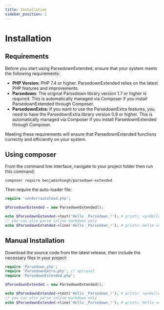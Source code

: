 ```yaml
---
title: Installation
sidebar_position: 2
---
```


# Installation


## Requirements

Before you start using ParsedownExtended, ensure that your system meets the following requirements:

- **PHP Version:** PHP 7.4 or higher. ParsedownExtended relies on the latest PHP features and improvements.
- **Parsedown:** The original Parsedown library version 1.7 or higher is required. This is automatically managed via Composer if you install ParsedownExtended through Composer.
- **ParsedownExtra:** If you want to use the ParsedownExtra features, you need to have the ParsedownExtra library version 0.8 or higher. This is automatically managed via Composer if you install ParsedownExtended through Composer.

Meeting these requirements will ensure that ParsedownExtended functions correctly and efficiently on your system.

## Using composer

From the command line interface, navigate to your project folder then run this command:
```shell
composer require benjaminhoegh/parsedown-extended
```
Then require the auto-loader file:
```php
require 'vendor/autoload.php';

$ParsedownExtended = new ParsedownExtended();

echo $ParsedownExtended->text('Hello _Parsedown_!'); # prints: <p>Hello <em>Parsedown</em>!</p>
// you can also parse inline markdown only
echo $ParsedownExtended->line('Hello _Parsedown_!'); # prints: Hello <em>Parsedown</em>!
```


## Manual Installation

Download the source code from the latest release, then include the necessary files in your project:

```php
require 'Parsedown.php';
require 'ParsedownExtra.php'; // optional
require 'ParsedownExtended.php';

$ParsedownExtended = new ParsedownExtended();

echo $ParsedownExtended->text('Hello _Parsedown_!'); # prints: <p>Hello <em>Parsedown</em>!</p>
// you can also parse inline markdown only
echo $ParsedownExtended->line('Hello _Parsedown_!'); # prints: Hello <em>Parsedown</em>!
```